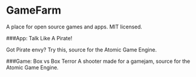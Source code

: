 # GameFarm
A place for open source games and apps. MIT licensed.

###App: Talk Like A Pirate! 
 
 Got Pirate envy? Try this, source for the Atomic Game Engine.

###Game: Box vs Box Terror
 A shooter made for a gamejam, source for the Atomic Game Engine.
